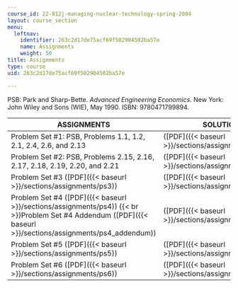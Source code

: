 ```yaml
---
course_id: 22-812j-managing-nuclear-technology-spring-2004
layout: course_section
menu:
  leftnav:
    identifier: 263c2d17de75acf69f502904502ba57e
    name: Assignments
    weight: 50
title: Assignments
type: course
uid: 263c2d17de75acf69f502904502ba57e

---
```


PSB: Park and Sharp-Bette. _Advanced Engineering Economics_. New York: John Wiley and Sons (WIE), May 1990. ISBN: 9780471799894.

| ASSIGNMENTS | SOLUTIONS |
| --- | --- |
| Problem Set #1: PSB, Problems 1.1, 1.2, 2.1, 2.4, 2.6, and 2.13 | ([PDF]({{< baseurl >}}/sections/assignments/ps1soln)) |
| Problem Set #2: PSB, Problems 2.15, 2.16, 2.17, 2.18, 2.19, 2.20, and 2.21 | ([PDF]({{< baseurl >}}/sections/assignments/ps2soln)) |
| Problem Set #3 ([PDF]({{< baseurl >}}/sections/assignments/ps3)) | ([PDF]({{< baseurl >}}/sections/assignments/ps3soln)) |
| Problem Set #4 ([PDF]({{< baseurl >}}/sections/assignments/ps4))  {{< br >}}Problem Set #4 Addendum ([PDF]({{< baseurl >}}/sections/assignments/ps4_addendum)) | ([PDF]({{< baseurl >}}/sections/assignments/ps4soln)) |
| Problem Set #5 ([PDF]({{< baseurl >}}/sections/assignments/ps5)) | ([PDF]({{< baseurl >}}/sections/assignments/ps5soln)) |
| Problem Set #6 ([PDF]({{< baseurl >}}/sections/assignments/ps6)) | ([PDF]({{< baseurl >}}/sections/assignments/ps6soln))